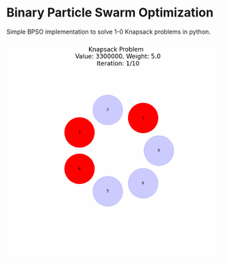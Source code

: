 # Binary Particle Swarm Optimization

Simple BPSO implementation to solve 1-0 Knapsack problems in python. 

![](https://github.com/MikelBarajas38/Knapsack-BPSO/blob/main/knapsack.gif)


